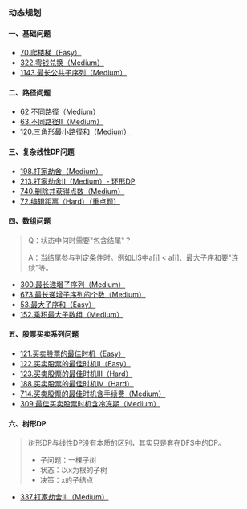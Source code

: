 ### 动态规划

#### 一、基础问题
- [70.爬楼梯（Easy）](https://github.com/hearthstones/algorithm/tree/main/category/11~13.%E5%8A%A8%E6%80%81%E8%A7%84%E5%88%92/ClimbingStairs.java)
- [322.零钱兑换（Medium）](https://github.com/hearthstones/algorithm/tree/main/category/11~13.%E5%8A%A8%E6%80%81%E8%A7%84%E5%88%92/CoinChange.java)
- [1143.最长公共子序列（Medium）](https://github.com/hearthstones/algorithm/tree/main/category/11~13.%E5%8A%A8%E6%80%81%E8%A7%84%E5%88%92/MaximumSubarray.java)


#### 二、路径问题
- [62.不同路径（Medium）](https://github.com/hearthstones/algorithm/tree/main/category/11~13.%E5%8A%A8%E6%80%81%E8%A7%84%E5%88%92/UniquePaths.java)
- [63.不同路径II（Medium）](https://github.com/hearthstones/algorithm/tree/main/category/11~13.%E5%8A%A8%E6%80%81%E8%A7%84%E5%88%92/UniquePathsIi.java)
- [120.三角形最小路径和（Medium）](https://github.com/hearthstones/algorithm/tree/main/category/11~13.%E5%8A%A8%E6%80%81%E8%A7%84%E5%88%92/Triangle.java)


#### 三、复杂线性DP问题
- [198.打家劫舍（Medium）](https://github.com/hearthstones/algorithm/tree/main/category/11~13.%E5%8A%A8%E6%80%81%E8%A7%84%E5%88%92/HouseRobber.java)
- [213.打家劫舍II（Medium）- 环形DP](https://github.com/hearthstones/algorithm/tree/main/category/11~13.%E5%8A%A8%E6%80%81%E8%A7%84%E5%88%92/HouseRobberIi.java)
- [740.删除并获得点数（Medium）](https://github.com/hearthstones/algorithm/tree/main/category/11~13.%E5%8A%A8%E6%80%81%E8%A7%84%E5%88%92/DeleteAndEarn.java)
- [72.编辑距离（Hard）（重点题）](https://github.com/hearthstones/algorithm/tree/main/category/11~13.%E5%8A%A8%E6%80%81%E8%A7%84%E5%88%92/EditDistance.java)


#### 四、数组问题
> Q：状态中何时需要"包含结尾"？
> 
> A：当结尾参与判定条件时。例如LIS中a[j] < a[i]、最大子序和要"连续"等。

- [300.最长递增子序列（Medium）](https://github.com/hearthstones/algorithm/tree/main/category/11~13.%E5%8A%A8%E6%80%81%E8%A7%84%E5%88%92/LongestIncreasingSubsequence.java)
- [673.最长递增子序列的个数（Medium）](https://github.com/hearthstones/algorithm/tree/main/category/11~13.%E5%8A%A8%E6%80%81%E8%A7%84%E5%88%92/NumberOfLongestIncreasingSubsequence.java)
- [53.最大子序和（Easy）](https://github.com/hearthstones/algorithm/tree/main/category/11~13.%E5%8A%A8%E6%80%81%E8%A7%84%E5%88%92/MaximumSubarray.java)
- [152.乘积最大子数组（Medium）](https://github.com/hearthstones/algorithm/tree/main/category/11~13.%E5%8A%A8%E6%80%81%E8%A7%84%E5%88%92/MaximumProductSubarray.java)


#### 五、股票买卖系列问题
- [121.买卖股票的最佳时机（Easy）](https://github.com/hearthstones/algorithm/tree/main/category/11~13.%E5%8A%A8%E6%80%81%E8%A7%84%E5%88%92/BestTimeToBuyAndSellStock.java)
- [122.买卖股票的最佳时机II（Easy）](https://github.com/hearthstones/algorithm/tree/main/category/11~13.%E5%8A%A8%E6%80%81%E8%A7%84%E5%88%92/BestTimeToBuyAndSellStockIi.java)
- [123.买卖股票的最佳时机III（Hard）](https://github.com/hearthstones/algorithm/tree/main/category/11~13.%E5%8A%A8%E6%80%81%E8%A7%84%E5%88%92/BestTimeToBuyAndSellStockIii.java)
- [188.买卖股票的最佳时机IV（Hard）](https://github.com/hearthstones/algorithm/tree/main/category/11~13.%E5%8A%A8%E6%80%81%E8%A7%84%E5%88%92/BestTimeToBuyAndSellStockIv.java)
- [714.买卖股票的最佳时机含手续费（Medium）](https://github.com/hearthstones/algorithm/tree/main/category/11~13.%E5%8A%A8%E6%80%81%E8%A7%84%E5%88%92/BestTimeToBuyAndSellStockWithTransactionFee.java)
- [309.最佳买卖股票时机含冷冻期（Medium）](https://github.com/hearthstones/algorithm/tree/main/category/11~13.%E5%8A%A8%E6%80%81%E8%A7%84%E5%88%92/BestTimeToBuyAndSellStockWithCooldown.java)


#### 六、树形DP
> 树形DP与线性DP没有本质的区别，其实只是套在DFS中的DP。
> - 子问题：一棵子树
> - 状态：以x为根的子树
> - 决策：x的子结点

- [337.打家劫舍III（Medium）](https://github.com/hearthstones/algorithm/tree/main/category/11~13.%E5%8A%A8%E6%80%81%E8%A7%84%E5%88%92/HouseRobberIii.java)
